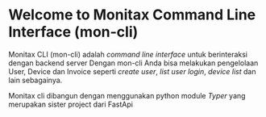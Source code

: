 # Welcome to Monitax Command Line Interface (mon-cli)

Monitax CLI (mon-cli) adalah *command line interface* untuk berinteraksi dengan backend server
Dengan mon-cli Anda bisa melakukan pengelolaan User, Device dan Invoice seperti *create user*, *list user*
*login*, *device list* dan lain sebagainya.

Monitax cli dibangun dengan menggunakan python module *Typer* yang merupakan sister project dari FastApi

